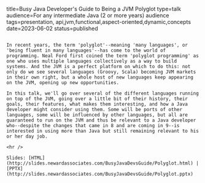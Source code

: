 title=Busy Java Developer's Guide to Being a JVM Polyglot
type=talk
audience=For any intermediate Java (2 or more years) audience
tags=presentation, api,jvm,functional,aspect-oriented,dynamic,concepts
date=2023-06-02
status=published
~~~~~~

In recent years, the term 'polyglot'--meaning 'many languages', or 'being fluent in many languages'--has come to the world of programming. Neal Ford first coined the term 'polyglot programming' as one who uses multiple languages collectively as a way to build systems. And the JVM is a perfect platform on which to do this: not only do we see several languages (Groovy, Scala) becoming JVM markets in their own right, but a whole host of new languages keep appearing on the JVM, opening up new opportunities.

In this talk, we'll go over several of the different languages running on top of the JVM, going over a little bit of their history, their goals, their features, what makes them interesting, and how a Java developer might consider using them. Some will be ports of other languages, some will be influenced by other languages, but all are guaranteed to run on the JVM and thus be relevant to a Java developer who--despite the changes that came in 8 and are coming in 9--is interested in using more than Java but still remaining relevant to his or her day job.
    
<hr />

Slides: [HTML](http://slides.newardassociates.com/BusyJavaDevsGuide/Polyglot.html) | [PPTX](http://slides.newardassociates.com/BusyJavaDevsGuide/Polyglot.pptx)
